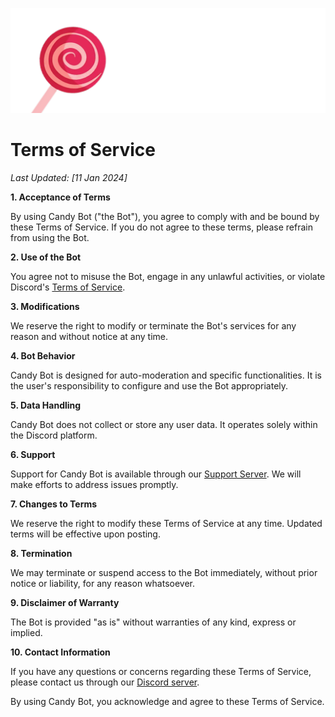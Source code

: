 ![Banner](banner.png)

# Terms of Service

*Last Updated: [11 Jan 2024]*

**1. Acceptance of Terms**

By using Candy Bot ("the Bot"), you agree to comply with and be bound by these Terms of Service. If you do not agree to these terms, please refrain from using the Bot.

**2. Use of the Bot**

You agree not to misuse the Bot, engage in any unlawful activities, or violate Discord's [Terms of Service](https://discord.com/terms).

**3. Modifications**

We reserve the right to modify or terminate the Bot's services for any reason and without notice at any time.

**4. Bot Behavior**

Candy Bot is designed for auto-moderation and specific functionalities. It is the user's responsibility to configure and use the Bot appropriately.

**5. Data Handling**

Candy Bot does not collect or store any user data. It operates solely within the Discord platform.

**6. Support**

Support for Candy Bot is available through our [Support Server](https://discord.com/invite/qB2NVgC8jy). We will make efforts to address issues promptly.

**7. Changes to Terms**

We reserve the right to modify these Terms of Service at any time. Updated terms will be effective upon posting.

**8. Termination**

We may terminate or suspend access to the Bot immediately, without prior notice or liability, for any reason whatsoever.

**9. Disclaimer of Warranty**

The Bot is provided "as is" without warranties of any kind, express or implied.

**10. Contact Information**

If you have any questions or concerns regarding these Terms of Service, please contact us through our [Discord server](https://discord.com/invite/qB2NVgC8jy).

By using Candy Bot, you acknowledge and agree to these Terms of Service.
